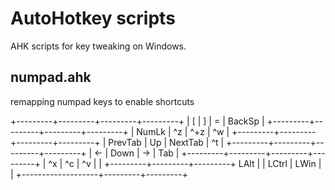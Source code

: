 # AutoHotkey scripts

AHK scripts for key tweaking on Windows. 

## numpad.ahk

remapping numpad keys to enable shortcuts

 +---------+---------+---------+---------+
 | [       | ]       | =       | BackSp  |
 +---------+---------+---------+---------+
 | NumLk   | ^z      | ^+z     | ^w      |
 +---------+---------+---------+---------+
 | PrevTab | Up      | NextTab | ^t      |
 +---------+---------+---------+---------+
 | <-      | Down    | ->      | Tab     |
 +---------+---------+---------+---------+
 | ^x      | ^c      | ^v      |         |
 +---------+---------+---------+ LAlt    |
 | LCtrl             | LWin    |         |
 +-------------------+---------+---------+


